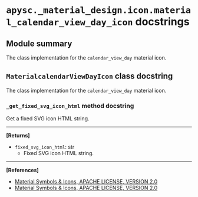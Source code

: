 # `apysc._material_design.icon.material_calendar_view_day_icon` docstrings

## Module summary

The class implementation for the `calendar_view_day` material icon.

## `MaterialcalendarViewDayIcon` class docstring

The class implementation for the `calendar_view_day` material icon.

### `_get_fixed_svg_icon_html` method docstring

Get a fixed SVG icon HTML string.<hr>

**[Returns]**

- `fixed_svg_icon_html`: str
  - Fixed SVG icon HTML string.

<hr>

**[References]**

- [Material Symbols & Icons, APACHE LICENSE, VERSION 2.0](https://fonts.google.com/icons?icon.size=24&icon.color=%23e8eaed)
- [Material Symbols & Icons, APACHE LICENSE, VERSION 2.0](https://www.apache.org/licenses/LICENSE-2.0.html)